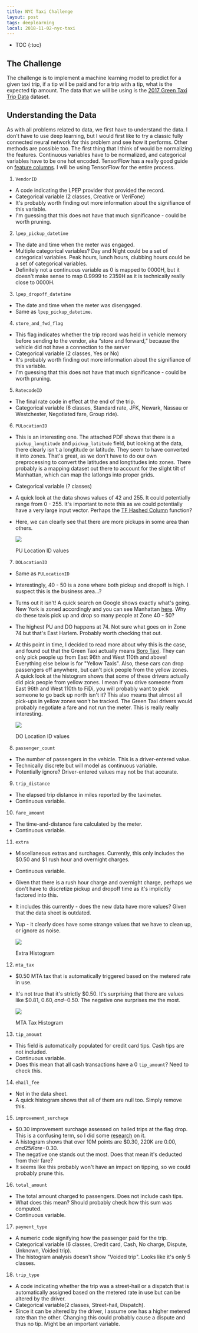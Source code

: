 ```yaml
---
title: NYC Taxi Challenge
layout: post
tags: deeplearning
local: 2018-11-02-nyc-taxi
---
```


* TOC
{:toc}

## The Challenge
The challenge is to implement a machine learning model to predict for a given
taxi trip, if a tip will be paid and for a trip with a tip, what is the expected
tip amount. The data that we will be using is the [2017 Green Taxi Trip
Data](https://data.cityofnewyork.us/Transportation/2017-Green-Taxi-Trip-Data/5gj9-2kzx)
dataset. 

## Understanding the Data
As with all problems related to data, we first have to understand the data. I
don't have to use deep learning, but I would first like to try a classic fully
connected neural network for this problem and see how it performs. Other methods
are possible too. The first thing that I think of would be normalizing the
features. Continuous variables have to be normalized, and categorical variables
have to be one hot encoded. TensorFlow has a really good guide on [feature
columns](https://www.tensorflow.org/guide/feature_columns). I will be using
TensorFlow for the entire process.

1. `VendorID`
- A code indicating the LPEP provider that provided the record.
- Categorical variable (2 classes, Creative or VeriFone)
- It's probably worth finding out more information about the signifiance of
  this variable.
- I'm guessing that this does not have that much significance - could be worth
  pruning.

2. `lpep_pickup_datetime`
- The date and time when the meter was engaged.
- Multiple categorical variables? Day and Night could be a set of categorical
  variables. Peak hours, lunch hours, clubbing hours could be a set of
  categorical variables.
- Definitely not a continuous variable as 0 is mapped to 0000H, but it doesn't
  make sense to map 0.9999 to 2359H as it is technically really close to 0000H. 

3. `lpep_dropoff_datetime`
- The date and time when the meter was disengaged.
- Same as `lpep_pickup_datetime`.

4. `store_and_fwd_flag`
- This flag indicates whether the trip record was held in vehicle memory before
  sending to the vendor, aka “store and forward,” because the vehicle did not
  have a connection to the server
- Categorical variable (2 classes, Yes or No)
- It's probably worth finding out more information about the signifiance of
  this variable.
- I'm guessing that this does not have that much significance - could be worth
  pruning.

5. `RatecodeID`
- The final rate code in effect at the end of the trip.
- Categorical variable (6 classes, Standard rate, JFK, Newark, Nassau or
  Westchester, Negotiated fare, Group ride).

6. `PULocationID`
- This is an interesting one. The attached PDF shows that there is a
  `pickup_longtitude` and `pickup_latitude` field, but looking at the data,
  there clearly isn't a longtitude or latitude. They seem to have converted it
  into zones. That's great, as we don't have to do our own preprocessing to
  convert the latitudes and longtitudes into zones. There probably is a mapping
  dataset out there to account for the slight tilt of Manhattan, which can map
  the latlongs into proper grids.
- Categorical variable (? classes)
- A quick look at the data shows values of 42 and 255. It could potentially
  range from 0 - 255. It's important to note this as we could potentially have a
  very large input vector. Perhaps the [TF Hashed
  Column](https://www.tensorflow.org/guide/feature_columns#hashed_column)
  function?
- Here, we can clearly see that there are more pickups in some area than others.

    <div class="image-wrapper">
    <img src="/images/{{page.local}}/pulocationid.png">
    <p class="image-caption">PU Location ID values</p>
    </div>

7. `DOLocationID`
- Same as `PULocationID`
- Interestingly, 40 - 50 is a zone where both pickup and dropoff is high. I
  suspect this is the business area...?
- Turns out it isn't! A quick search on Google shows exactly what's going.  New
  York is zoned accordingly and you can see Manhattan
  [here](http://www.nyc.gov/html/tlc/images/features/taxi_zone_map_manhattan.jpg).
  Why do these taxis pick up and drop so many people at Zone 40 - 50?
- The highest PU and DO happens at 74. Not sure what goes on in Zone 74 but
  that's East Harlem. Probably worth checking that out.
- At this point in time, I decided to read more about why this is the case, and
  found out that the Green Taxi actually means [Boro
  Taxi](https://en.wikipedia.org/wiki/Boro_taxi). They can only pick people up
  from East 96th and West 110th and above! Everything else below is for "Yellow
  Taxis". Also, these cars can drop passengers off anywhere, but can't pick
  people from the yellow zones. A quick look at the histogram shows that some of
  these drivers actually did pick people from yellow zones. I mean if you drive
  someone from East 96th and West 110th to FiDi, you will probably want to pick
  someone to go back up north isn't it? This also means that almost all pick-ups
  in yellow zones won't be tracked. The Green Taxi drivers would probably
  negotiate a fare and not run the meter. This is really really interesting.

    <div class="image-wrapper">
    <img src="/images/{{page.local}}/dolocationid.png">
    <p class="image-caption">DO Location ID values</p>
    </div>

8. `passenger_count`
- The number of passengers in the vehicle. This is a driver-entered value.
- Technically discrete but will model as continuous variable.
- Potentially ignore? Driver-entered values may not be that accurate.

9. `trip_distance`
- The elapsed trip distance in miles reported by the taximeter.
- Continuous variable.

10. `fare_amount`
- The time-and-distance fare calculated by the meter.
- Continuous variable.

11. `extra`
- Miscellaneous extras and surchages. Currently, this only includes the $0.50
  and $1 rush hour and overnight charges.
- Continuous variable.
- Given that there is a rush hour charge and overnight charge, perhaps we don't
  have to discretize pickup and dropoff time as it's implicitly factored into
  this. 
- It includes this currently - does the new data have more values? Given that
  the data sheet is outdated.
- Yup - it clearly does have some strange values that we have to clean up, or
  ignore as noise.

    <div class="image-wrapper">
    <img src="/images/{{page.local}}/extra.png">
    <p class="image-caption">Extra Histogram</p>
    </div>

12. `mta_tax`
- $0.50 MTA tax that is automatically triggered based on the metered rate in
  use.
- It's not true that it's strictly $0.50. It's surprising that there are values
  like $0.81, $0.60, and -$0.50. The negative one surprises me the most.

    <div class="image-wrapper">
    <img src="/images/{{page.local}}/mta_tax.png">
    <p class="image-caption">MTA Tax Histogram</p>
    </div>

13. `tip_amount`
- This field is automatically populated for credit card tips. Cash tips are not
  included.
- Continuous variable.
- Does this mean that all cash transactions have a 0 `tip_amount`? Need to check
  this.

14. `ehail_fee`
- Not in the data sheet.
- A quick histogram shows that all of them are null too. Simply remove this.

15. `improvement_surchage`
- $0.30 improvement surchage assessed on hailed trips at the flag drop. This is
  a confusing term, so I did some [research](
  https://www.nytimes.com/2014/05/01/nyregion/city-approves-30-surcharge-to-pay-for-accessible-taxis.html)
  on it.
- A histogram shows that over 10M points are $0.30, 220K are $0.00, and 25K are
  -$0.30.
- The negative one stands out the most. Does that mean it's deducted from their
  fare?
- It seems like this probably won't have an impact on tipping, so we could
  probably prune this.

16. `total_amount`
- The total amount charged to passengers. Does not include cash tips.
- What does this mean? Should probably check how this sum was computed.
- Continuous variable.

17. `payment_type`
- A numeric code signifying how the passenger paid for the trip.
- Categorical variable (6 classes, Credit card, Cash, No charge, Dispute,
  Unknown, Voided trip).
- The histogram analysis doesn't show "Voided trip". Looks like it's only 5
  classes.

18. `trip_type`
- A code indicating whether the trip was a street-hail or a dispatch that is
  automatically assigned based on the metered rate in use but can be altered by
  the driver.
- Categorical variable(2 classes, Street-hail, Dispatch). 
- Since it can be altered by the driver, I assume one has a higher metered rate
  than the other. Changing this could probably cause a dispute and thus no tip.
  Might be an important variable.

